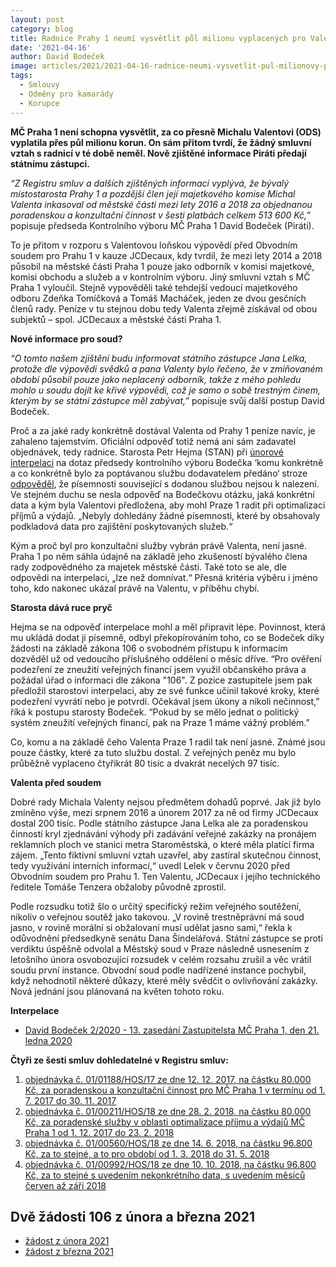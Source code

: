 ```yaml
---
layout: post
category: blog
title: Radnice Prahy 1 neumí vysvětlit půl milionu vyplacených pro Valentu. U soudu tvrdil, že jen dobrovolně pracoval v komisi 
date: '2021-04-16'
author: David Bodeček
image: articles/2021/2021-04-16-radnice-neumi-vysvetlit-pul-milionovy-pro-valentu.jpg
tags:
  - Smlouvy
  - Odměny pro kamarády
  - Korupce
---
```


**MČ Praha 1 není schopna vysvětlit, za co přesně Michalu Valentovi (ODS) vyplatila přes půl milionu korun. On sám přitom tvrdí, že žádný smluvní vztah s radnicí v té době neměl. Nově zjištěné informace Piráti předají státnímu zástupci.**

*“Z Registru smluv a dalších zjištěných informací vyplývá, že bývalý místostarosta Prahy 1 a pozdější člen její majetkového komise Michal Valenta inkasoval od městské části mezi lety 2016 a 2018 za objednanou poradenskou a konzultační činnost v šesti platbách celkem 513 600 Kč,”* popisuje předseda Kontrolního výboru MČ Praha 1 David Bodeček (Piráti).

To je přitom v rozporu s Valentovou loňskou výpovědí před Obvodním soudem pro Prahu 1 v kauze JCDecaux, kdy tvrdil, že mezi lety 2014 a 2018 působil na městské části Praha 1 pouze jako odborník v komisi majetkové, komisi obchodu a služeb a v kontrolním výboru. Jiný smluvní vztah s MČ Praha 1 vyloučil. Stejně vypověděli také tehdejší vedoucí majetkového odboru Zdeňka Tomíčková a Tomáš Macháček, jeden ze dvou gesčních členů rady. Peníze v tu stejnou dobu tedy Valenta zřejmě  získával od obou subjektů – spol. JCDecaux a  městské části Praha 1. 

**Nové informace pro soud?**

*“O tomto našem zjištění budu informovat státního zástupce Jana Lelka, protože dle výpovědi svědků a pana Valenty bylo řečeno, že v zmiňovaném období působil pouze jako neplacený odborník, takže z mého pohledu mohlo u soudu dojít ke křivé výpovědi, což je samo o sobě trestným činem, kterým by se státní zástupce měl zabývat,”* popisuje svůj další postup David Bodeček. 

Proč a za jaké rady konkrétně dostával Valenta od Prahy 1 peníze navíc, je zahaleno tajemstvím. Oficiální odpověď totiž nemá ani sám zadavatel objednávek, tedy radnice. Starosta Petr Hejma (STAN) při [únorové interpelaci](https://www.praha1.cz/app/uploads/2021/02/Bodecek_22ZMC_objednavky_na_web_0231.pdf) na dotaz předsedy kontrolního výboru Bodečka ‘komu konkrétně a co konkrétně bylo za poptávanou službu dodavatelem předáno‘ stroze [odpověděl](https://www.praha1.cz/app/uploads/2021/03/Bodecek_22ZMC_objednavky_odpoved_na_web_02311.pdf), že písemnosti související s dodanou službou nejsou k nalezení. Ve stejném duchu se nesla odpověď na Bodečkovu otázku, jaká konkrétní data a kým byla Valentovi předložena, aby mohl Praze 1 radit při optimalizaci příjmů a výdajů. „Nebyly dohledány žádné písemnosti, které by obsahovaly podkladová data pro zajištění poskytovaných služeb.“ 

Kým a proč byl pro konzultační služby vybrán právě Valenta, není jasné. Praha 1 po něm sáhla údajně na základě jeho zkušeností bývalého člena rady zodpovědného za majetek městské části. Také toto se ale, dle odpovědi na interpelaci, „lze než domnívat.“ Přesná kritéria výběru i jméno toho, kdo nakonec ukázal právě na Valentu, v příběhu chybí. 

**Starosta dává ruce pryč**

Hejma se na odpověď interpelace mohl a měl připravit lépe. Povinnost, která mu ukládá dodat ji písemně, odbyl překopírováním toho, co se Bodeček díky žádosti na základě zákona 106 o svobodném přístupu k informacím dozvěděl už od vedoucího příslušného oddělení o měsíc dříve. “Pro ověření podezření ze zneužití veřejných financí jsem využil občanského práva a požádal úřad o informaci dle zákona "106". Z pozice zastupitele jsem pak předložil starostovi interpelaci, aby ze své funkce učinil takové kroky, které podezření vyvrátí nebo je potvrdí. Očekával jsem úkony a nikoli nečinnost,” říká k postupu starosty Bodeček. “Pokud by se mělo jednat o politický systém zneužití veřejných financí, pak na Praze 1 máme vážný problém.”

Co, komu a na základě čeho Valenta Praze 1 radil tak není jasné. Známé jsou pouze částky, které za tuto službu dostal. Z veřejných peněz mu bylo průběžně vyplaceno čtyřikrát 80 tisíc a dvakrát necelých 97 tisíc. 

**Valenta před soudem**

Dobré rady Michala Valenty nejsou předmětem dohadů poprvé. Jak již bylo zmíněno výše, mezi srpnem 2016 a únorem 2017 za ně od firmy JCDecaux dostal 200 tisíc. Podle státního zástupce Jana Lelka ale za poradenskou činností kryl zjednávání výhody při zadávání veřejné zakázky na pronájem reklamních ploch ve stanici metra Staroměstská, o které měla platící firma zájem. „Tento fiktivní smluvní vztah uzavřel, aby zastíral skutečnou činnost, tedy využívání interních informací,“ uvedl Lelek v červnu 2020 před Obvodním soudem pro Prahu 1. Ten Valentu, JCDecaux i jejího technického ředitele Tomáše Tenzera obžaloby původně zprostil. 

Podle rozsudku totiž šlo o určitý specifický režim veřejného soutěžení, nikoliv o veřejnou soutěž jako takovou. „V rovině trestněprávní má soud jasno, v rovině morální si obžalovaní musí udělat jasno sami,“ řekla k odůvodnění předsedkyně senátu Dana Šindelářová. Státní zástupce se proti verdiktu úspěšně odvolal a Městský soud v Praze následně usnesením z letošního února osvobozující rozsudek v celém rozsahu zrušil a věc vrátil soudu první instance. Obvodní soud podle nadřízené instance pochybil, když nehodnotil některé důkazy, které měly svědčit o ovlivňování zakázky. Nová jednání jsou plánovaná na květen tohoto roku.

**Interpelace**
- [David Bodeček 2/2020 - 13. zasedání Zastupitelsta MČ Praha 1, den 21. ledna 2020](https://www.praha1.cz/app/uploads/2020/02/Bodecek_13ZMC_JCDecaux.pdf)


**Čtyři ze šesti smluv dohledatelné v Registru smluv:**
1. [objednávka č. 01/01188/HOS/17 ze dne 12. 12. 2017, na částku 80.000 Kč, za poradenskou a konzultační činnost pro MČ Praha 1 v termínu od 1. 7. 2017 do 30. 11. 2017](https://smlouvy.gov.cz/smlouva/4080120)
2. [objednávka č. 01/00211/HOS/18 ze dne 28. 2. 2018, na částku 80.000 Kč, za poradenské služby v oblasti optimalizace příjmu a výdajů MČ Praha 1 od 1. 12. 2017 do 23. 2. 2018](https://smlouvy.gov.cz/smlouva/4838168)
3. [objednávka č. 01/00560/HOS/18 ze dne 14. 6. 2018, na částku 96.800 Kč, za to stejné, a to pro období od 1. 3. 2018 do 31. 5. 2018](https://smlouvy.gov.cz/smlouva/6952351)
4. [objednávka č. 01/00992/HOS/18 ze dne 10. 10. 2018, na částku 96.800 Kč, za to stejné s uvedením nekonkrétního data, s uvedením měsíců červen až září 2018](https://smlouvy.gov.cz/smlouva/6952351)

## Dvě žádosti 106 z února a března 2021

- [žádost z února 2021](/assets/pdf/Zadost_106_a_odpoved_unor_2021.pdf)
- [žádost z března 2021 ](/assets/pdf/Zadost_106_a_odpoved_brezen_2021.pdf)


